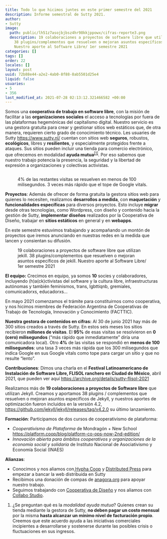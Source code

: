 ```yaml
---
title: Todo lo que hicimos juntes en este primer semestre del 2021
description: Informe semestral de Sutty 2021.
author:
- Sutty
image:
  path: public/lh51z7asojbjbsz4hr98kkjppowx/cifras-reporte3.png
  description: 19 colaboraciones a proyectos de software libre que utilizan jekill.
    38 plugins/complementos que resuelven o mejoran asuntos específicos de jekill.
    Nuestro aporte al Software Libre/ 1er semestre 2021
categories: []
tags: []
order: 22
locales: []
layout: post
uuid: 72b88e44-a2e2-4ab0-8f88-8ab5501d25e4
liquid: false
usuaries:
- 5
- 356
last_modified_at: 2021-07-28 02:13:12.321466582 +00:00
---
```


<p>

Somos una <strong>cooperativa de trabajo en software libre</strong>, con la misión de facilitar a las <strong>organizaciones sociales</strong>
 el acceso a tecnologías por fuera de las plataformas hegemónicas del 
capitalismo digital. Nuestro servicio es una gestora gratuita para crear
 y gestionar sitios web estáticos que, de otra manera, requieren cierto 
grado de conocimiento técnico. Les usuaries de Sutty <a href="https://www.sutty.nl/">https://www.sutty.nl/</a> cuentan con sitios web <strong>seguros</strong>, robustos, <strong>ecológicos</strong>, libres y <strong>resilientes</strong>,
 y especialmente protegidos frente a ataques. Sus sitios pueden incluir 
una tienda para comercio electrónico, que ofrecemos en modalidad <strong>ayuda mutua</strong><sup><a href="https://docutopia.tupale.co/#fn1" id="fnref1">[1]</a></sup>.
 Por eso sabemos que nuestro trabajo potencia la presencia, la seguridad
 y la libertad de expresión a organizaciones y colectivas activistas.</p><figure data-multimedia=""><img data-multimedia-inner="" src="https://panel.sutty.nl/rails/active_storage/blobs/eyJfcmFpbHMiOnsibWVzc2FnZSI6IkJBaHBBaWdnIiwiZXhwIjpudWxsLCJwdXIiOiJibG9iX2lkIn19--0d0094f70004ca17a9814d063cc627f26c4a40c7/cifras-reporte1.png" alt=""></figure><figure data-multimedia=""><img data-multimedia-inner="" src="https://panel.sutty.nl/rails/active_storage/blobs/eyJfcmFpbHMiOnsibWVzc2FnZSI6IkJBaHBBaWtnIiwiZXhwIjpudWxsLCJwdXIiOiJibG9iX2lkIn19--a8e4bdc6e9b8dadd024bc65d3a042634375e6e2e/cifras-reporte2.png" alt=""><figcaption>4% de las restantes visitas se resuelven en menos de 100 milisegundos. 3 veces más rápido que el tope de Google vitals.</figcaption></figure><p><strong>Proyectos</strong>:
Además de ofrecer de forma gratuita la gestora sitios web para quienes lo necesiten, realizamos <strong>desarrollos a medida</strong>, con <strong>maquetación</strong> y <strong>funcionalidades específicas</strong> para diversos proyectos. Esto incluye <strong>migrar</strong> desde otras tecnologías, como Wordpress, con diseño y contenido hacia la gestión de Sutty, <strong>implementar diseños</strong> realizados por la Cooperativa de Diseño, trabajar en <strong>sitios estáticos</strong> en general y en <strong>webapps</strong>.</p><p>En
 este semestre estuvimos trabajando y acompañando un montón de 
proyectos que iremos anunciando en nuestras redes en la medida que 
lancen y consientan su difusión.</p><figure data-multimedia=""><img data-multimedia-inner="" src="https://panel.sutty.nl/rails/active_storage/blobs/eyJfcmFpbHMiOnsibWVzc2FnZSI6IkJBaHBBaW9nIiwiZXhwIjpudWxsLCJwdXIiOiJibG9iX2lkIn19--ae035b05f8afea8b052aecd1d5faeb6b34177b50/cifras-reporte3.png" alt=""><figcaption>19 colaboraciones a proyectos de software libre que utilizan jekill. 38 plugins/complementos que resuelven o mejoran asuntos específicos de jekill. Nuestro aporte al Software Libre/ 1er semestre 2021</figcaption></figure><p><strong>El equipo:</strong>
Crecimos en equipo, ya somos <strong>10</strong> socies y colaboradores,
 incluyendo (h)a(ck)ctivistas del software y la cultura libre, 
infraestructuras autónomas y también feminismos, trans, lgbttiqnb, 
gremiales, comunicadorxs, educadorxs…</p><p>En
 mayo 2021 comenzamos el trámite para constituirnos como cooperativa, y 
nos hicimos miembres de Federación Argentina de Cooperativas de Trabajo de Tecnología, Innovación y Conocimiento (FACTTIC).</p><p><strong>Nuestra gestora de contenidos en cifras:</strong>
Al 30 de junio 2021 hay más de 300 sitios creados a través de Sutty. En estos seis meses los sitios recibieron <strong>millones de visitas</strong>. El <strong>95%</strong> de esas visitas se resolvieron en <strong>0 (cero) milisegundos</strong> (“más rápido que inmediatamente” diría una comunicadora local). Otro <strong>4%</strong> de las visitas se respondió en <strong>menos de 100 milisegundos</strong>:
 una tasa 3 veces más rápida que los 300 milisegundos que indica Google 
en sus Google vitals como tope para cargar un sitio y que no resulte 
“lento”.</p><p><strong>Contribuciones</strong>:
Dimos una charla en el <strong>Festival Latinoamericano de Instalación de Software Libre, FLISOL ranchero en Ciudad de México</strong>, abril 2021, que pueden ver aquí <a href="https://archive.org/details/sutty-flisol-2021">https://archive.org/details/sutty-flisol-2021</a></p><p><a>Realizamos más de <strong>19 colaboraciones a proyectos de Software libre</strong>
 que utilizan Jekyll. Creamos y aportamos 38 plugins / </a>complementos que 
resuelven o mejoran asuntos específicos de Jekyll, y nuestros aportes de
 optimización fueron incluidos en la versión 4.2, <a href="https://github.com/jekyll/jekyll/releases/tag/v4.2.0">https://github.com/jekyll/jekyll/releases/tag/v4.2.0</a> su último lanzamiento.</p><p><strong>Formación</strong>:
Participamos de dos cursos de cooperativismo de plataforma:</p><ul>
<li>
<em>Cooperativismo de Plataforma</em> de Mondragón + New School <a href="https://platform.coop/blog/platform-co-ops-now-2nd-edition/">https://platform.coop/blog/platform-co-ops-now-2nd-edition/</a>
</li>
<li>
<em>Innovación abierta para ámbitos cooperativos y organizaciones de la economía social y solidaria</em> de Instituto Nacional de Asociativismo y Economía Social (INAES)
</li>
</ul><p><strong>Alianzas</strong>:</p><ul>
<li>
Conocimos y nos aliamos con<a href="https://hypha.coop/"> Hypha Coop</a> y <a href="https://distributed.press/">Distributed Press</a> para empezar a bancar la web distribuida en Sutty
</li>
<li>
Recibimos una donación de compas de <a href="http://anagora.org">anagora.org</a> para apoyar nuestro trabajo.
</li>
<li>
Seguimos trabajando con <a href="cooperativadedisenio.com">Cooperativa de Diseño</a> y nos aliamos con <a href="https://www.collabo.studio/">Collabo Studio</a>.
</li>
</ul><ol><li id="fn1">¿Se preguntan qué es la <em>modalidad ayuda mutua</em>? Quienes crean su tienda mediante la gestora de Sutty, <strong>no deben pagar un costo mensual</strong> por la misma <strong>hasta alcanzar un mínimo nivel de facturación propio</strong>.
 Creemos que este acuerdo ayuda a las iniciativas comerciales 
incipientes a desarrollarse y sostenerse durante las posibles crisis o 
fluctuaciones en sus ingresos.
</li></ol>